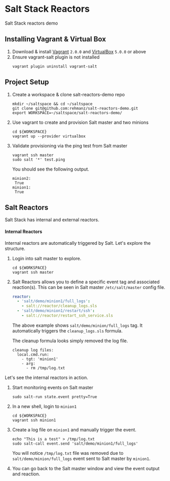 # Salt Stack Reactors 
Salt Stack reactors demo

## Installing Vagrant & Virtual Box 
1. Download & install [Vagrant](https://www.vagrantup.com/downloads.html) `2.0.0` and [VirtualBox](https://www.virtualbox.org/wiki/Downloads) `5.0.0` or above
2. Ensure vagrant-salt plugin is not installed
   ```
   vagrant plugin uninstall vagrant-salt
   ```


## Project Setup
1. Create a workspace & clone salt-reactors-demo repo
   ```shell
   mkdir ~/saltspace && cd ~/saltspace
   git clone git@github.com:rehmanz/salt-reactors-demo.git
   export WORKSPACE=~/saltspace/salt-reactors-demo/
   ```

2. Use vagrant to create and provision Salt master and two minions
   ```
   cd ${WORKSPACE}
   vagrant up --provider virtualbox
   ```

3. Validate provisioning via the ping test from Salt master
   ```
   vagrant ssh master
   sudo salt '*' test.ping
   ```
   
   You should see the following output.
   ```
   minion2:
    True
   minion1:
    True
   ```
   

## Salt Reactors

Salt Stack has internal and external reactors.
 
#### Internal Reactors

Internal reactors are automatically triggered by Salt. Let's explore the structure.

1. Login into salt master to explore.
    ```
    cd ${WORKSPACE}
    vagrant ssh master
    ```

2. Salt Reactors allows you to define a specific event tag and associated reaction(s). This can be seen in Salt master `/etc/salt/master` config file.
    ```yml
    reactor:
      - 'salt/demo/minion1/full_logs':
        - salt://reactor/cleanup_logs.sls
      - 'salt/demo/minion1/restart/ssh':
        - salt://reactor/restart_ssh_service.sls
    ```
    The above example shows `salt/demo/minion/full_logs` tag. It automatically triggers the `cleanup_logs.sls` formula.
    
    The cleanup formula looks simply removed the log file.
    ```
    cleanup log files:
      local.cmd.run:
        - tgt: 'minion1'
        - arg:
          - rm /tmp/log.txt
    ```


Let's see the internal reactors in action.
1. Start monitoring events on Salt master
   ```
   sudo salt-run state.event pretty=True
   ```
2. In a new shell, login to `minion1`
   ```
   cd ${WORKSPACE}
   vagrant ssh minion1
   ```
   
3. Create a log file on `minion1` and manually trigger the event.
   ```
   echo "This is a test" > /tmp/log.txt
   sudo salt-call event.send 'salt/demo/minion1/full_logs'
   ```
   You will notice `/tmp/log.txt` file was removed due to `salt/demo/minion/full_logs` event sent to Salt master by `minion1`.

4. You can go back to the Salt master window and view the event output and reaction.

